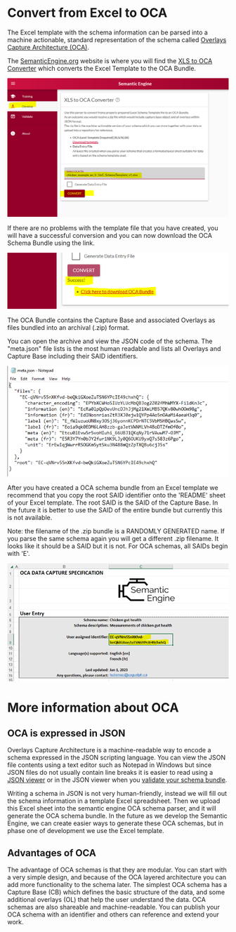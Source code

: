 # Convert from Excel to OCA

The Excel template with the schema information can be parsed into a machine actionable, standard representation of the schema called [Overlays Capture Architecture (OCA)](https://oca.colossi.network/).

The [SemanticEngine.org](https://www.semanticengine.org) website is where you will find the [XLS to OCA Converter](https://www.semanticengine.org/#/develop) which converts the Excel Template to the OCA Bundle.

![OCA converter](/pictures/chicken_ready_for_OCA_conversion.PNG)

If there are no problems with the template file that you have created, you will have a successful conversion and you can now download the OCA Schema Bundle using the link.

![download a successful OCA converted file](/pictures/chicken_OCA_download.PNG)

The OCA Bundle contains the Capture Base and associated Overlays as files bundled into an archival (.zip) format.

You can open the archive and view the JSON code of the schema. The "meta.json" file lists is the most human readable and lists all Overlays and Capture Base including their SAID identifiers. 

![meta.json file contents](/pictures/chicken_OCA_meta.PNG)

After you have created a OCA schema bundle from an Excel template we recommend that you copy the root SAID identifier onto the 'README' sheet of your Excel template. The root SAID  is the SAID of the Capture Base. In the future it is better to use the SAID of the entire bundle but currently this is not available.

Note: the filename of the .zip bundle is a RANDOMLY GENERATED name. If you parse the same schema again you will get a different .zip filename. It looks like it should be a SAID but it is not. For OCA schemas, all SAIDs begin with 'E'.

![adding the OCA SAID identifier back into the template schema](/pictures/chicken_Excel_with_OCA_SAID.PNG)

# More information about OCA

## OCA is expressed in JSON
Overlays Capture Architecture is a machine-readable way to encode a schema expressed in the JSON scripting language. You can view the JSON file contents using a text editor such as Notepad in Windows but since JSON files do not usually contain line breaks it is easier to read using a [JSON viewer](https://jsonformatter.curiousconcept.com/) or in the JSON viewer when you [validate your schema bundle](https://www.semanticengine.org/#/validate).

Writing a schema in JSON is not very human-friendly, instead we will fill out the schema information in a template Excel spreadsheet. Then we upload this Excel sheet into the semantic engine OCA schema parser, and it will generate the OCA schema bundle. In the future as we develop the Semantic Engine, we can create easier ways to generate these OCA schemas, but in phase one of development we use the Excel template.

## Advantages of OCA
The advantage of OCA schemas is that they are modular. You can start with a very simple design, and because of the OCA layered architecture you can add more functionality to the schema later. The simplest OCA schema has a Capture Base (CB) which defines the basic structure of the data, and some additional overlays (OL) that help the user understand the data. OCA schemas are also shareable and machine-readable. You can publish your OCA schema with an identifier and others can reference and extend your work.
